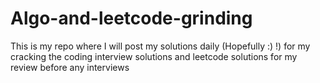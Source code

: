 # Algo-and-leetcode-grinding
This is my repo where I will post  my solutions  daily (Hopefully :) !) for my cracking the coding interview solutions and leetcode solutions for my review before any interviews
